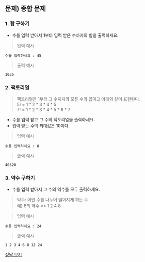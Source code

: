## 문제) 종합 문제

### 1. 합 구하기
* 수를 입력 받아서 1부터 입력 받은 수까지의 합을 출력하세요.

> 입력 예시

```
수를 입력하세요 : 45
```

> 출력 예시

```
1035
```

### 2. 팩토리얼
> 팩토리얼은 1부터 그 수까지의 모든 수의 곱이고 아래와 같이 표현된다.  
> 5! = 1 * 2 * 3 * 4 * 5  
> 7! = 1 * 2 * 3 * 4 * 5 * 6 * 7  

* 수를 입력 받고 그 수의 팩토리얼을 출력하세요.
* 입력 받는 수의 최대값은 10이다.

> 입력 예시

```
수를 입력하세요 : 8
```
> 출력 예시

```
40320
```

### 3. 약수 구하기
* 수를 입력 받아서 그 수의 약수를 모두 출력하세요.
> 약수: 어떤 수를 나누어 떨어지게 하는 수  
> 예) 8의 약수 => 1 2 4 8  
    
> 입력 예시  

```
수를 입력하세요 : 24
```
> 출력 예시

```
1 2 3 4 6 8 12 24
```

[정답 보기](Quiz04.java)


